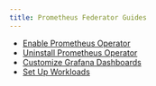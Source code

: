 ```yaml
---
title: Prometheus Federator Guides
---
```


- [Enable Prometheus Operator](../how-to-guides/advanced-user-guides/monitoring-alerting-guides/prometheus-federator-guides/enable-prometheus-federator.md)
- [Uninstall Prometheus Operator](../how-to-guides/advanced-user-guides/monitoring-alerting-guides/prometheus-federator-guides/uninstall-prometheus-federator.md)
- [Customize Grafana Dashboards](../how-to-guides/advanced-user-guides/monitoring-alerting-guides/prometheus-federator-guides/customize-grafana-dashboards.md)
- [Set Up Workloads](../how-to-guides/advanced-user-guides/monitoring-alerting-guides/prometheus-federator-guides/set-up-workloads.md)